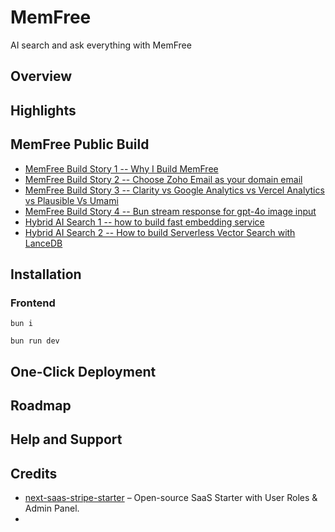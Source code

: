 # MemFree

AI search and ask everything with MemFree

## Overview

## Highlights

## MemFree Public Build

- [MemFree Build Story 1 -- Why I Build MemFree](https://www.memfree.me/blog/memfree-build-1-why)
- [MemFree Build Story 2 -- Choose Zoho Email as your domain email](https://www.memfree.me/blog/memfree-build-2-zohu-mail)
- [MemFree Build Story 3 -- Clarity vs Google Analytics vs Vercel Analytics vs Plausible Vs Umami](https://www.memfree.me/blog/memfree-build-3-clarity)
- [MemFree Build Story 4 -- Bun stream response for gpt-4o image input](https://www.memfree.me/blog/memfree-build-4-bun-gpt-4o-stream)
- [Hybrid AI Search 1 -- how to build fast embedding service](https://www.memfree.me/blog/fast-local-embedding-service)
- [Hybrid AI Search 2 -- How to build Serverless Vector Search with LanceDB](https://www.memfree.me/blog/serverless-vector-search-lancedb)

## Installation

### Frontend

```
bun i

bun run dev
```

## One-Click Deployment

## Roadmap

## Help and Support

## Credits

- [next-saas-stripe-starter](https://github.com/mickasmt/next-saas-stripe-starter) – Open-source SaaS Starter with User Roles & Admin Panel.
-
